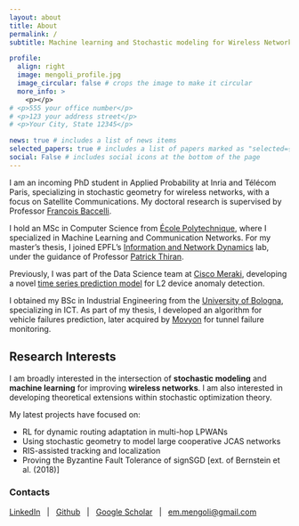 ```yaml
---
layout: about
title: About
permalink: /
subtitle: Machine learning and Stochastic modeling for Wireless Networks. #<a href='#'>Affiliations</a>. Address. Contacts. Moto. Etc.

profile:
  align: right
  image: mengoli_profile.jpg
  image_circular: false # crops the image to make it circular
  more_info: >
    <p></p>
# <p>555 your office number</p>
# <p>123 your address street</p>
# <p>Your City, State 12345</p>

news: true # includes a list of news items
selected_papers: true # includes a list of papers marked as "selected={true}"
social: False # includes social icons at the bottom of the page
---
```

I am an incoming PhD student in Applied Probability at Inria and Télécom Paris, specializing in stochastic geometry for wireless networks, with a focus on Satellite Communications. My doctoral research is supervised by Professor [François Baccelli](https://www.di.ens.fr/baccelli/).

I hold an MSc in Computer Science from [École Polytechnique](https://www.polytechnique.edu), where I specialized in Machine Learning and Communication Networks. For my master’s thesis, I joined EPFL’s [Information and Network Dynamics](https://indy.epfl.ch) lab, under the guidance of Professor [Patrick Thiran](https://people.epfl.ch/patrick.thiran). 

Previously, I was part of the Data Science team at [Cisco Meraki](https://meraki.cisco.com), developing a novel [time series prediction model](https://ieeexplore.ieee.org/abstract/document/10411520) for L2 device anomaly detection. 

I obtained my BSc in Industrial Engineering from the [University of Bologna](https://www.unibo.it/en), specializing in ICT. As part of my thesis, I developed an algorithm for vehicle failures prediction, later acquired by [Movyon](https://www.movyon.com/en/home) for tunnel failure monitoring.

## Research Interests

I am broadly interested in the intersection of **stochastic modeling** and **machine learning** for improving **wireless networks**. I am also interested in developing theoretical extensions within stochastic optimization theory.

My latest projects have focused on:
- RL for dynamic routing adaptation in multi-hop LPWANs
- Using stochastic geometry to model large cooperative JCAS networks
- RIS-assisted tracking and localization
- Proving the Byzantine Fault Tolerance of signSGD [ext. of Bernstein et al. (2018)]


<!-- **Contacts:** [Google Scholar](https://scholar.google.com/citations?user=BMku9o8AAAAJ&hl=en) &nbsp; \| &nbsp; [LinkedIn](https://www.linkedin.com/in/emanuele-mengoli/) &nbsp; \| &nbsp; [Github](https://github.com/emanuelemengoli) &nbsp; \| &nbsp; em.mengoli@gmail.com -->

<!-- **Contacts:**  
- ![Email](path/to/email_icon.png) [em.mengoli@gmail.com](mailto:em.mengoli@gmail.com)
- ![LinkedIn](path/to/linkedin_icon.png) [LinkedIn](https://www.linkedin.com/in/emanuele-mengoli/)
- ![Github](path/to/github_icon.png) [Github](https://github.com/emanuelemengoli) -->

### Contacts
<i class="fab fa-linkedin"></i> [LinkedIn](https://www.linkedin.com/in/emanuele-mengoli/) &nbsp; \| &nbsp; <i class="fab fa-github"></i> [Github](https://github.com/emanuelemengoli) &nbsp; \| &nbsp; <i class="fas fa-user-graduate"></i> [Google Scholar](https://scholar.google.com/citations?user=BMku9o8AAAAJ&hl=en) &nbsp; \| &nbsp; <i class="fas fa-envelope"></i> [em.mengoli@gmail.com](mailto:em.mengoli@gmail.com) 

<!-- ## Contacts:
<a href="https://www.linkedin.com/in/emanuele-mengoli/"><i class="fab fa-linkedin"></i></a> &nbsp; \| &nbsp; 
<a href="https://github.com/emanuelemengoli"><i class="fab fa-github"></i></a> &nbsp; \| &nbsp; 
<a href="https://scholar.google.com/citations?user=BMku9o8AAAAJ&hl=en"><i class="fas fa-user-graduate"></i></a> &nbsp; \| &nbsp; 
<a href="mailto:em.mengoli@gmail.com"><i class="fas fa-envelope"></i></a> -->


<!-- ## Contacts:
<i class="fas fa-envelope"></i> [em.mengoli@gmail.com](mailto:em.mengoli@gmail.com) &nbsp; \| &nbsp; <i class="fab fa-linkedin"></i> [LinkedIn](https://www.linkedin.com/in/emanuele-mengoli/) &nbsp; \| &nbsp; <i class="fab fa-github"></i> [Github](https://github.com/emanuelemengoli) &nbsp; \| &nbsp; <i class="fas fa-user-graduate"></i> [Google Scholar](https://scholar.google.com/citations?user=BMku9o8AAAAJ&hl=en) -->

<!-- ## Contacts:  
- <i class="fas fa-envelope"></i> [em.mengoli@gmail.com](mailto:em.mengoli@gmail.com)
- <i class="fab fa-linkedin"></i> [LinkedIn](https://www.linkedin.com/in/emanuele-mengoli/)
- <i class="fab fa-github"></i> [Github](https://github.com/emanuelemengoli)
- <i class="fas fa-user-graduate"></i> [Google Scholar](https://scholar.google.com/citations?user=BMku9o8AAAAJ&hl=en) -->


